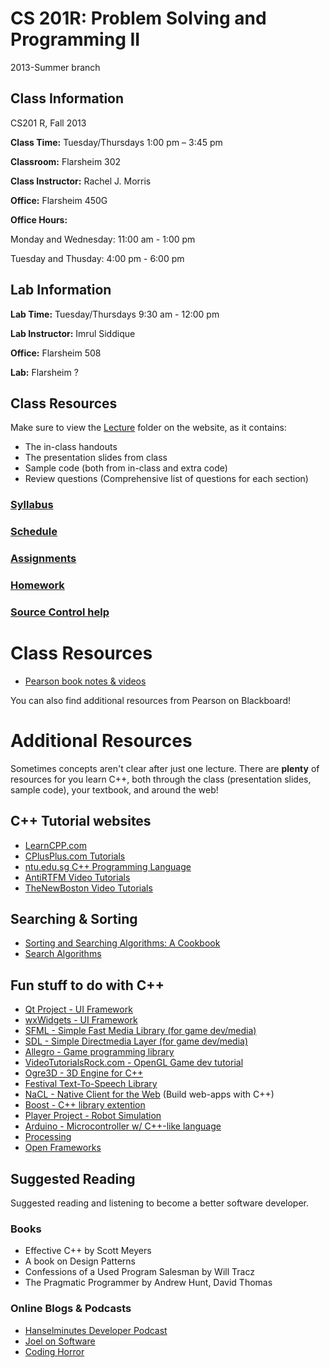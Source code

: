 # CS 201R: Problem Solving and Programming II

2013-Summer branch

## Class Information

CS201 R, Fall 2013

**Class Time:** Tuesday/Thursdays 1:00 pm – 3:45 pm

**Classroom:** Flarsheim 302

**Class Instructor:** Rachel J. Morris

**Office:** Flarsheim 450G

**Office Hours:**

Monday and Wednesday: 11:00 am - 1:00 pm

Tuesday and Thusday: 4:00 pm - 6:00 pm

## Lab Information

**Lab Time:** Tuesday/Thursdays 9:30 am - 12:00 pm

**Lab Instructor:** Imrul Siddique

**Office:** Flarsheim 508

**Lab:** Flarsheim ?

## Class Resources

Make sure to view the [Lecture](https://github.com/Moosader/Problem-Solving-and-Programming-II/tree/master/Lecture)
folder on the website, as it contains:
* The in-class handouts
* The presentation slides from class
* Sample code (both from in-class and extra code)
* Review questions (Comprehensive list of questions for each section)

### [Syllabus](https://github.com/Moosader/Problem-Solving-and-Programming-II/blob/master/Syllabus.odt?raw=true)

### [Schedule](https://github.com/Moosader/Problem-Solving-and-Programming-II/blob/master/Schedule.ods?raw=true)

### [Assignments](https://github.com/Moosader/Problem-Solving-and-Programming-II/tree/master/Assignments)

### [Homework](https://github.com/Moosader/Problem-Solving-and-Programming-II/tree/master/Homework)

### [Source Control help](https://github.com/Moosader/Problem-Solving-and-Programming-II/tree/master/Source%20Control)

# Class Resources
* [Pearson book notes & videos](http://wps.pearsoned.com/wps/media/access/Pearson_Default/14142/14481673/login.html)

You can also find additional resources from Pearson on Blackboard!

# Additional Resources

Sometimes concepts aren't clear after just one lecture. There are **plenty** of
resources for you learn C++, both through the class (presentation slides, sample code),
your textbook, and around the web!

## C++ Tutorial websites
* [LearnCPP.com](http://www.learncpp.com/)
* [CPlusPlus.com Tutorials](http://www.cplusplus.com/doc/tutorial/)
* [ntu.edu.sg C++ Programming Language](http://www.ntu.edu.sg/home/ehchua/programming/cpp/cp1_Basics.html)
* [AntiRTFM Video Tutorials](http://www.youtube.com/antirtfm)
* [TheNewBoston Video Tutorials](http://www.youtube.com/thenewboston)

## Searching & Sorting
* [Sorting and Searching Algorithms: A Cookbook](http://www.cs.auckland.ac.nz/~jmor159/PLDS210/niemann/s_man.htm)
* [Search Algorithms](http://www.cs.cmu.edu/~./awm/tutorials/search.html)

## Fun stuff to do with C++
* [Qt Project - UI Framework](http://qt-project.org/)
* [wxWidgets - UI Framework](http://www.wxwidgets.org/)
* [SFML - Simple Fast Media Library (for game dev/media)](http://sfml-dev.org/)
* [SDL - Simple Directmedia Layer (for game dev/media)](http://www.libsdl.org/)
* [Allegro - Game programming library](http://alleg.sourceforge.net/)
* [VideoTutorialsRock.com - OpenGL Game dev tutorial](http://videotutorialsrock.com/)
* [Ogre3D - 3D Engine for C++](http://www.ogre3d.org/)
* [Festival Text-To-Speech Library](http://www.cstr.ed.ac.uk/projects/festival/)
* [NaCL - Native Client for the Web](https://developers.google.com/native-client/) (Build web-apps with C++)
* [Boost - C++ library extention](http://www.boost.org/)
* [Player Project - Robot Simulation](http://playerstage.sourceforge.net/index.php?src=index)
* [Arduino - Microcontroller w/ C++-like language](http://www.arduino.cc/)
* [Processing](http://www.processing.org/reference/libraries/)
* [Open Frameworks](http://www.openframeworks.cc/)

## Suggested Reading

Suggested reading and listening to become a better software developer.

### Books
* Effective C++ by Scott Meyers
* A book on Design Patterns
* Confessions of a Used Program Salesman by Will Tracz
* The Pragmatic Programmer by Andrew Hunt, David Thomas

### Online Blogs & Podcasts
* [Hanselminutes Developer Podcast](http://hanselminutes.com/)
* [Joel on Software](http://www.joelonsoftware.com/)
* [Coding Horror](http://www.codinghorror.com/blog/)
